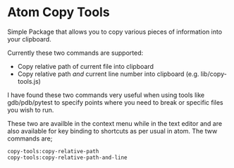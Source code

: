 # Atom Copy Tools

Simple Package that allows you to copy various pieces of information into your clipboard.

Currently these two commands are supported:
* Copy relative path of current file into clipboard
* Copy relative path _and_ current line number into clipboard (e.g. lib/copy-tools.js)

I have found these two commands very useful when using tools like gdb/pdb/pytest to specify points
where you need to break or specific files you wish to run.

These two are availble in the context menu while in the text editor and are also available for key
binding to shortcuts as per usual in atom. The tww commands are;

```
copy-tools:copy-relative-path
copy-tools:copy-relative-path-and-line
```
